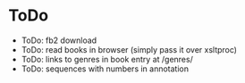 # ToDo

  * ToDo: fb2 download
  * ToDo: read books in browser (simply pass it over xsltproc)
  * ToDo: links to genres in book entry at /genres/<genre> 
  * ToDo: sequences with numbers in annotation
